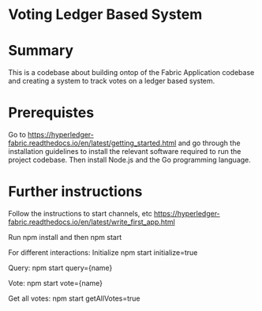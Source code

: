 # Voting Ledger Based System

# Summary

This is a codebase about building ontop of the Fabric Application codebase and creating a system to track votes on a ledger based system.

# Prerequistes

Go to https://hyperledger-fabric.readthedocs.io/en/latest/getting_started.html and go through the installation guidelines to install the relevant software required to run the project codebase. Then install Node.js and the Go programming language.

# Further instructions

Follow the instructions to start channels, etc
https://hyperledger-fabric.readthedocs.io/en/latest/write_first_app.html

Run npm install and then npm start

For different interactions:
Initialize
npm start initialize=true

Query:
npm start query={name}

Vote:
npm start vote={name}

Get all votes:
npm start getAllVotes=true

